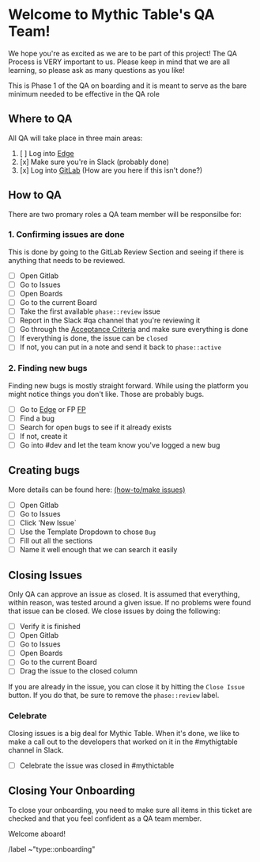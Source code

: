 <!-- Title suggestion: [Onboarding] Newcomer's name -->

# Welcome to Mythic Table's QA Team!
We hope you're as excited as we are to be part of this project! The QA Process is VERY important to us. Please keep in mind that we are all learning, so please ask as many questions as you like!

This is Phase 1 of the QA on boarding and it is meant to serve as the bare minimum needed to be effective in the QA role

## Where to QA

All QA will take place in three main areas:

1. [ ] Log into [Edge](https://edge.mythictable.com)
1. [x] Make sure you're in Slack (probably done)
1. [x] Log into [GitLab](https://gitlab.com/mythicteam/mythictable) (How are you here if this isn't done?)

## How to QA

There are two promary roles a QA team member will be responsilbe for:

### 1. Confirming issues are done

This is done by going to the GitLab Review Section and seeing if there is anything that needs to be reviewed.

- [ ] Open Gitlab
- [ ] Go to Issues
- [ ] Open Boards
- [ ] Go to the current Board
- [ ] Take the first available `phase::review` issue
- [ ] Report in the Slack #qa channel that you're reviewing it
- [ ] Go through the [Acceptance Criteria](https://gitlab.com/mythicteam/mythictable/-/wikis/qa/acceptance-criteria) and make sure everything is done
- [ ] If everything is done, the issue can be `closed`
- [ ] If not, you can put in a note and send it back to `phase::active`

### 2. Finding new bugs

Finding new bugs is mostly straight forward. While using the platform you might notice things you don't like. Those are probably bugs.

- [ ] Go to [Edge](https://edge.mythictable.com) or FP [FP](https://fp.mythictable.com)
- [ ] Find a bug
- [ ] Search for open bugs to see if it already exists
- [ ] If not, create it
- [ ] Go into #dev and let the team know you've logged a new bug

## Creating bugs

More details can be found here: [(how-to/make issues)](https://gitlab.com/mythicteam/mythictable/-/wikis/how-to/make-issues)

- [ ] Open Gitlab
- [ ] Go to Issues
- [ ] Click 'New Issue`
- [ ] Use the Template Dropdown to chose `Bug`
- [ ] Fill out all the sections
- [ ] Name it well enough that we can search it easily

## Closing Issues

Only QA can approve an issue as closed. It is assumed that everything, within reason, was tested around a given issue.
If no problems were found that issue can be closed. We close issues by doing the following:

- [ ] Verify it is finished
- [ ] Open Gitlab
- [ ] Go to Issues
- [ ] Open Boards
- [ ] Go to the current Board
- [ ] Drag the issue to the closed column

If you are already in the issue, you can close it by hitting the `Close Issue` button. If you do that, be sure to remove the `phase::review` label.

### Celebrate

Closing issues is a big deal for Mythic Table. When it's done, we like to make a call out to the developers that worked on it in the
#mythigtable channel in Slack.

- [ ] Celebrate the issue was closed in #mythictable

## Closing Your Onboarding

To close your onboarding, you need to make sure all items in this ticket are checked and that you feel confident as a QA team member.

Welcome aboard!

/label ~"type::onboarding"
